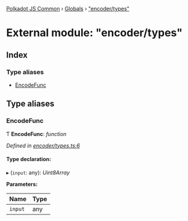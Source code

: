 [Polkadot JS Common](../README.md) › [Globals](../globals.md) › ["encoder/types"](_encoder_types_.md)

# External module: "encoder/types"

## Index

### Type aliases

* [EncodeFunc](_encoder_types_.md#encodefunc)

## Type aliases

###  EncodeFunc

Ƭ **EncodeFunc**: *function*

*Defined in [encoder/types.ts:6](https://github.com/polkadot-js/common/blob/4e4ff5de/packages/util-rlp/src/encoder/types.ts#L6)*

#### Type declaration:

▸ (`input`: any): *Uint8Array*

**Parameters:**

Name | Type |
------ | ------ |
`input` | any |
